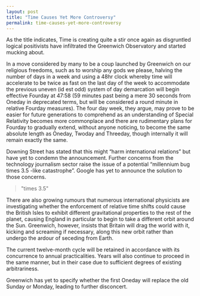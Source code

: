 ```yaml
---
layout: post
title: "Time Causes Yet More Controversy"
permalink: time-causes-yet-more-controversy
---
```


As the title indicates, Time is creating quite a stir once again as disgruntled logical positivists have infiltrated the Greenwich Observatory and started mucking about.

In a move considered by many to be a coup launched by Greenwich on our religious freedoms, such as to worship any gods we please, halving the number of days in a week and using a 48hr clock whereby time will accelerate to be twice as fast on the last day of the week to accommodate the previous uneven (id est odd) system of day demarcation will begin effective Fourday at 47:58 (59 minutes past being a mere 30 seconds from Oneday in deprecated terms, but will be considered a round minute in relative Fourday measures). The four day week, they argue, may prove to be easier for future generations to comprehend as an understanding of Special Relativity becomes more commonplace and there are rudimentary plans for Fourday to gradually extend, without anyone noticing, to become the same absolute length as Oneday, Twoday and Threeday, though internally it will remain exactly the same.

Downing Street has stated that this might “harm international relations” but have yet to condemn the announcement. Further concerns from the technology journalism sector raise the issue of a potential “millennium bug times 3.5 -like catastrophe”. Google has yet to announce the solution to those concerns.

> "times 3.5"

There are also growing rumours that numerous international physicists are investigating whether the enforcement of relative time shifts could cause the British Isles to exhibit different gravitational properties to the rest of the planet, causing England in particular to begin to take a different orbit around the Sun. Greenwich, however, insists that Britain will drag the world with it, kicking and screaming if necessary, along this new orbit rather than undergo the ardour of seceding from Earth.

The current twelve-month cycle will be retained in accordance with its concurrence to annual practicalities. Years will also continue to proceed in the same manner, but in their case due to sufficient degrees of existing arbitrariness.

Greenwich has yet to specify whether the first Oneday will replace the old Sunday or Monday, leading to further disconcert.